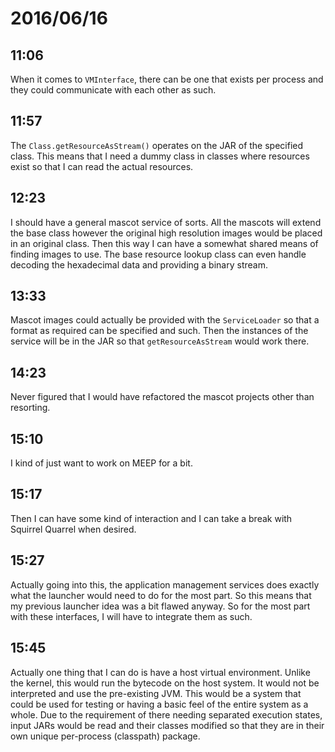 # 2016/06/16

## 11:06

When it comes to `VMInterface`, there can be one that exists per process and
they could communicate with each other as such.

## 11:57

The `Class.getResourceAsStream()` operates on the JAR of the specified class.
This means that I need a dummy class in classes where resources exist so
that I can read the actual resources.

## 12:23

I should have a general mascot service of sorts. All the mascots will extend
the base class however the original high resolution images would be placed in
an original class. Then this way I can have a somewhat shared means of finding
images to use. The base resource lookup class can even handle decoding the
hexadecimal data and providing a binary stream.

## 13:33

Mascot images could actually be provided with the `ServiceLoader` so that a
format as required can be specified and such. Then the instances of the service
will be in the JAR so that `getResourceAsStream` would work there.

## 14:23

Never figured that I would have refactored the mascot projects other than
resorting.

## 15:10

I kind of just want to work on MEEP for a bit.

## 15:17

Then I can have some kind of interaction and I can take a break with
Squirrel Quarrel when desired.

## 15:27

Actually going into this, the application management services does exactly
what the launcher would need to do for the most part. So this means that my
previous launcher idea was a bit flawed anyway. So for the most part with these
interfaces, I will have to integrate them as such.

## 15:45

Actually one thing that I can do is have a host virtual environment. Unlike the
kernel, this would run the bytecode on the host system. It would not be
interpreted and use the pre-existing JVM. This would be a system that could be
used for testing or having a basic feel of the entire system as a whole.
Due to the requirement of there needing separated execution states, input JARs
would be read and their classes modified so that they are in their own unique
per-process (classpath) package.

